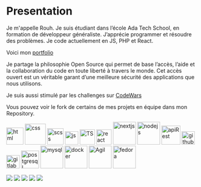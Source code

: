 # Presentation
Je m'appelle Rouh. Je suis étudiant dans l’école Ada Tech School, en formation de développeur généraliste. J’apprécie programmer et résoudre des problèmes. Je code actuellement en JS, PHP et React.

Voici mon [portfolio](https://portfolio-huor97.vercel.app/)

Je partage la philosophie Open Source qui permet de base l’accès, l’aide et la collaboration du code en toute liberté à travers le monde. Cet accès ouvert est un véritable garant d’une meilleure sécurité des applications que nous utilisons.

Je suis aussi stimulé par les challenges sur [CodeWars](https://www.codewars.com/users/Huor97)

Vous pouvez voir le fork de certains de mes projets en équipe dans mon Repository.

<div>
  
  <img src="https://stgsys.net/wp-content/uploads/2012/03/html-5.png" alt="html" width="45px"/>
  
  <img src="https://images-wixmp-ed30a86b8c4ca887773594c2.wixmp.com/f/ca92343b-1279-41bf-ae51-f72a0ad98a36/d7r1ju6-da9c1af0-4b18-49d0-b8f2-cbcae815c564.png?token=eyJ0eXAiOiJKV1QiLCJhbGciOiJIUzI1NiJ9.eyJpc3MiOiJ1cm46YXBwOjdlMGQxODg5ODIyNjQzNzNhNWYwZDQxNWVhMGQyNmUwIiwic3ViIjoidXJuOmFwcDo3ZTBkMTg4OTgyMjY0MzczYTVmMGQ0MTVlYTBkMjZlMCIsImF1ZCI6WyJ1cm46c2VydmljZTpmaWxlLmRvd25sb2FkIl0sIm9iaiI6W1t7InBhdGgiOiIvZi9jYTkyMzQzYi0xMjc5LTQxYmYtYWU1MS1mNzJhMGFkOThhMzYvZDdyMWp1Ni1kYTljMWFmMC00YjE4LTQ5ZDAtYjhmMi1jYmNhZTgxNWM1NjQucG5nIn1dXX0.PLfYSI8_eWKzaHLRIdW9iplTGuGQHxKWhAmCykZwgmw" alt="css" width="55px" />
  
  <img src="https://www.full-stacker.pl/assets/images/sass.png" alt="scss" width="43px" />
  <img src="https://cdn.icon-icons.com/icons2/2699/PNG/512/javascript_logo_icon_168607.png" alt="js" width="35px" />
  <img src="https://cdn.icon-icons.com/icons2/2107/PNG/128/file_type_typescript_icon_130108.png" alt="TS" width="40px" />
  <img src="https://user-images.githubusercontent.com/70602221/223539012-ebbde31e-0105-41c4-a80b-e78e6b8a63ea.png" alt="react" width="40px" />
  <img src="https://fleek-team-bucket.storage.fleek.co/thumbnails-blog/Next.png" alt="nextjs" width="60px"/>
  <img src="https://download.logo.wine/logo/Node.js/Node.js-Logo.wine.png" alt="nodejs" width="60px"/>
  <img src="http://verleihsystem.com/wp-content/uploads/2015/06/rest-api.png" alt="apiRest" width="50px" />
  <img src="https://icones.pro/wp-content/uploads/2021/06/icone-github-orange.png" alt="github" width="35px"/>
  <img src="https://cdn.freebiesupply.com/logos/large/2x/gitlab-logo-png-transparent.png" alt="gitlab" width="35px"/>
  
  <img src="http://cliparts.co/cliparts/ATb/jr8/ATbjr89ac.png" alt="postgresql" width="47px" />
  <img src="https://marcas-logos.net/wp-content/uploads/2020/11/MySQL-logo-2048x1365.png" alt="mysql" width="60px" />
  <img src="https://logos-world.net/wp-content/uploads/2021/02/Docker-Emblem.png" alt="docker" width="60px" />
  <img src="https://i2.wp.com/mobile-jon.com/wp-content/uploads/2021/04/Agile-Methodology.jpg?fit=1920%2C1080&ssl=1" alt="Agil" width="60px" />
  <img src="https://upload.wikimedia.org/wikipedia/commons/thumb/5/53/GNU_and_Tux.svg/langfr-144px-GNU_and_Tux.svg.png" alt="fedora" width="60px" />
  
<div>

![](http://github-profile-summary-cards.vercel.app/api/cards/profile-details?username=huor97&theme=algolia) 
![](http://github-profile-summary-cards.vercel.app/api/cards/repos-per-language?username=huor97&theme=algolia) 
![](http://github-profile-summary-cards.vercel.app/api/cards/most-commit-language?username=huor97&theme=algolia) 
![](http://github-profile-summary-cards.vercel.app/api/cards/stats?username=huor97&theme=algolia) 
![](http://github-profile-summary-cards.vercel.app/api/cards/productive-time?username=huor97&theme=algolia&utcOffset=8) 

